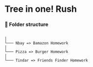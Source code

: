 # Tree in one! Rush


### 📁 Folder structure  
```

│
└─── Nbay => Bamazon Homework
│ 
└─── Pizza => Burger Homework
│   
└─── Tindar => Friends Finder Homework
```

